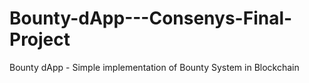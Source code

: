 # Bounty-dApp---Consenys-Final-Project
Bounty dApp - Simple implementation of Bounty System in Blockchain
